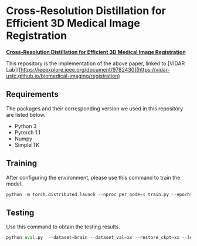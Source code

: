 # Cross-Resolution Distillation for Efficient 3D Medical Image Registration

**[Cross-Resolution Distillation for Efficient 3D Medical Image Registration](https://ieeexplore.ieee.org/document/9782430)**

This repository is the implementation of the above paper, linked to [VIDAR Lab]([https://ieeexplore.ieee.org/document/9782430](https://vidar-ustc.github.io/biomedical-imaging/registration)


## Requirements
The packages and their corresponding version we used in this repository are listed below.
- Python 3
- Pytorch 1.1
- Numpy
- SimpleITK

## Training
After configuring the environment, please use this command to train the model.
```python
python -m torch.distributed.launch --nproc_per_node=4 train.py --epoch=xx --dataset=brain  --data_path=/xx/xx/  --base_path=/xx/xx/

```

## Testing
Use this command to obtain the testing results.
```python
python eval.py  --dataset=brain --dataset_val=xx --restore_ckpt=xx --local_rank=0 --data_path=/xx/xx/  --base_path=/xx/xx/
```


